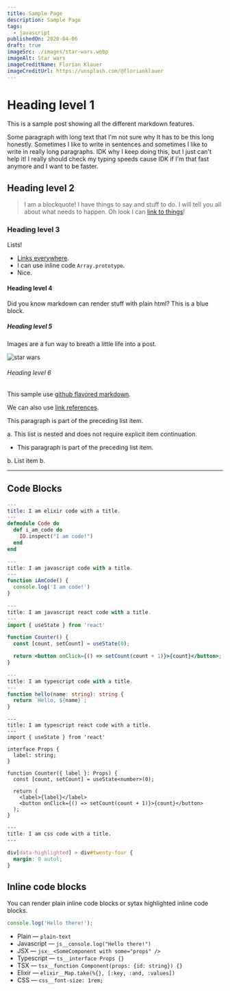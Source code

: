 ```yaml
---
title: Sample Page
description: Sample Page
tags:
  - javascript
publishedOn: 2020-04-06
draft: true
imageSrc: ./images/star-wars.webp
imageAlt: Star wars
imageCreditName: Florian Klauer
imageCreditUrl: https://unsplash.com/@florianklauer
---
```


# Heading level 1

This is a sample post showing all the different markdown features.

Some paragraph with long text that I'm not sure why It has to be this long honestly. Sometimes I like to write in sentences and sometimes I like to write in really
long paragraphs. IDK why I keep doing this, but I just can't help it! I really should check my typing speeds cause IDK if I'm that fast anymore and I want to be faster.

## Heading level 2

> I am a blockquote! I have things to say and stuff to do. I will tell you all about what needs to happen. Oh look I can [link to things](https://google.com)!

### Heading level 3

Lists!

- [Links everywhere](https://example.com/links).
- I can use inline code `Array.prototype`.
- Nice.

#### Heading level 4

Did you know markdown can render stuff with plain html? This is a blue block.

<div class="bg-blue-500 w-12 h-12 my-12"></div>

##### Heading level 5

Images are a fun way to breath a little life into a post.

![star wars](https://static.wikia.nocookie.net/starwars/images/c/cc/Star-wars-logo-new-tall.jpg/revision/latest)

###### Heading level 6

This sample use [github flavored markdown](https://github.github.com/gfm/).

We can also use [link references].

[link references]: /url 'title'

This paragraph is part of the preceding list item.

a. This list is nested and does not require explicit item
continuation.

- This paragraph is part of the preceding list item.

b. List item b.

---

## Code Blocks

```elixir
---
title: I am elixir code with a title.
---
defmodule Code do
  def i_am_code do
    IO.inspect("I am code!")
  end
end
```

```js
---
title: I am javascript code with a title.
---
function iAmCode() {
  console.log('I am code!')
}
```

```jsx
---
title: I am javascript react code with a title.
---
import { useState } from 'react'

function Counter() {
  const [count, setCount] = useState(0);

  return <button onClick={() => setCount(count + 1)}>{count}</button>;
}
```

```ts
---
title: I am typescript code with a title.
---
function hello(name: string): string {
  return `Hello, ${name}`;
}
```

```tsx
---
title: I am typescript react code with a title.
---
import { useState } from 'react'

interface Props {
  label: string;
}

function Counter({ label }: Props) {
  const [count, setCount] = useState<number>(0);

  return (
    <label>{label}</label>
    <button onClick={() => setCount(count + 1)}>{count}</button>
  );
}
```

```css
---
title: I am css code with a title.
---

div[data-highlighted] > div#twenty-four {
  margin: 0 autol;
}
```

## Inline code blocks

You can render plain inline code blocks or sytax highlighted inline code blocks.

```js
console.log('Hello there!');
```

- Plain — `plain-text`
- Javascript — `js__console.log("Hello there!")`
- JSX — `jsx__<SomeComponent with some="props" />`
- Typescript — `ts__interface Props {}`
- TSX — `tsx__function Component(props: {id: string}) {}`
- Elixir — `elixir__Map.take(%{}, [:key, :and, :values])`
- CSS — `css__font-size: 1rem;`
